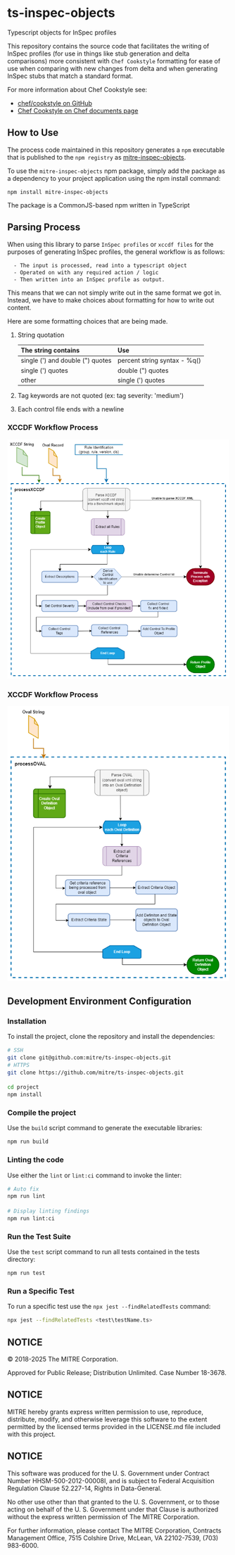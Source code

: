 # ts-inspec-objects
Typescript objects for InSpec profiles

This repository contains the source code that facilitates the writing of InSpec profiles (for use in things like stub generation and delta comparisons) more consistent with `Chef Cookstyle` formatting for ease of use when comparing with new changes from delta and when generating InSpec stubs that match a standard format. 

For more information about Chef Cookstyle see: 
 - [chef/cookstyle on GitHub](https://github.com/chef/cookstyle)
 - [Chef Cookstyle on Chef documents page](https://docs.chef.io/workstation/cookstyle/)

## How to Use
The process code maintained in this repository generates a `npm` executable that is published to the `npm registry` as [mitre-inspec-objects](https://www.npmjs.com/package/@mitre/inspec-objects).

To use the `mitre-inspec-objects` npm package, simply add the package as a dependency to your project application using the npm install command:
```
npm install mitre-inspec-objects
```
The package is a CommonJS-based npm written in TypeScript 

## Parsing Process

When using this library to parse `InSpec profiles` or `xccdf files` for the purposes of generating InSpec profiles, the general workflow is as follows:
```
  - The input is processed, read into a typescript object
  - Operated on with any required action / logic
  - Then written into an InSpec profile as output. 
```
This means that we can not simply write out in the same format we got in. Instead, we have to make choices about formatting for how to write out content.

Here are some formatting choices that are being made.

1. String quotation

      | The string contains | Use	|
      |--------	|--------------------	|
      | single (') and double (") quotes| percent string syntax - %q() |
      | single (') quotes | double (") quotes |
      | other | single (') quotes	|

2. Tag keywords are not quoted (ex: tag severity: 'medium')
3. Each control file ends with a newline

### XCCDF Workflow Process
<div align="center">
  <img src="images/ts-inspec-objects-xccdf-workflow-process.png" alt="Typescript Objects XCCDF Conversion Workflow Process" title="Typescript Objects XCCDF Conversion Workflow Process">
</div>

### XCCDF Workflow Process
<div align="center">
  <img src="images/ts-inspec-objects-oval-workflow-process.png" alt="Typescript Objects Oval Conversion Workflow Process" title="Typescript Objects Oval Conversion Workflow Process">
</div>

## Development Environment Configuration
### Installation
To install the project, clone the repository and install the dependencies:
```bash
# SSH
git clone git@github.com:mitre/ts-inspec-objects.git 
# HTTPS
git clone https://github.com/mitre/ts-inspec-objects.git

cd project
npm install
```

### Compile the project
Use the `build` script command to generate the executable libraries:
```bash
npm run build
```

### Linting the code
Use either the `lint` or `lint:ci` command to invoke the linter:
```bash
# Auto fix
npm run lint

# Display linting findings
npm run lint:ci
```

### Run the Test Suite
Use the `test` script command to run all tests contained in the tests directory:

```bash
npm run test
```

### Run a Specific Test
To run a specific test use the `npx jest --findRelatedTests` command:
```bash
npx jest --findRelatedTests <test\testName.ts>
```
## NOTICE

© 2018-2025 The MITRE Corporation.

Approved for Public Release; Distribution Unlimited. Case Number 18-3678.

## NOTICE

MITRE hereby grants express written permission to use, reproduce, distribute, modify, and otherwise leverage this software to the extent permitted by the licensed terms provided in the LICENSE.md file included with this project.

## NOTICE

This software was produced for the U. S. Government under Contract Number HHSM-500-2012-00008I, and is subject to Federal Acquisition Regulation Clause 52.227-14, Rights in Data-General.

No other use other than that granted to the U. S. Government, or to those acting on behalf of the U. S. Government under that Clause is authorized without the express written permission of The MITRE Corporation.

For further information, please contact The MITRE Corporation, Contracts Management Office, 7515 Colshire Drive, McLean, VA 22102-7539, (703) 983-6000.
